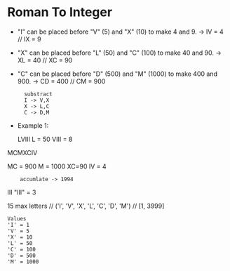 # Roman To Integer

- "I" can be placed before "V" (5) and "X" (10) to make 4 and 9. 			-> IV = 4 	// IX = 9
- "X" can be placed before "L" (50) and "C" (100) to make 40 and 90. 		-> XL = 40 	// XC = 90
- "C" can be placed before "D" (500) and "M" (1000) to make 400 and 900. 	-> CD = 400 // CM = 900

		substract
		I -> V,X
		X -> L,C
		C -> D,M

- Example 1:

    LVIII L = 50
    VIII  = 8

MCMXCIV 	

MC = 900
M  = 1000
XC=90
IV = 4

		accumlate -> 1994

III		"III" = 3

15 max letters // ('I', 'V', 'X', 'L', 'C', 'D', 'M') // [1, 3999]

    Values
    'I' = 1
    'V' = 5
    'X' = 10
    'L' = 50
    'C' = 100
    'D' = 500
    'M' = 1000